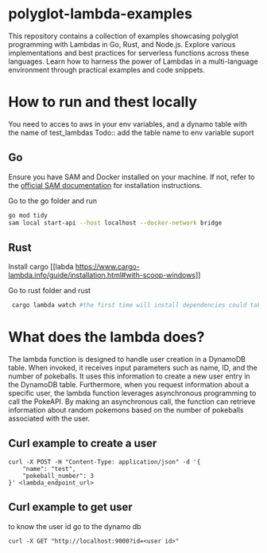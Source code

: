 # polyglot-lambda-examples

This repository contains a collection of examples showcasing polyglot programming with Lambdas in Go, Rust, and Node.js. Explore various implementations and best practices for serverless functions across these languages. Learn how to harness the power of Lambdas in a multi-language environment through practical examples and code snippets.

# How to run and thest locally

You need to acces to aws in your env variables, and a dynamo table with the name of test_lambdas
Todo:: add the table name to env variable suport

## Go

Ensure you have SAM and Docker installed on your machine. If not, refer to the [official SAM documentation](https://docs.aws.amazon.com/serverless-application-model/latest/developerguide/serverless-sam-cli-install.html) for installation instructions.

Go to the go folder and run

```bash
go mod tidy
sam local start-api --host localhost --docker-network bridge
```

## Rust

Install cargo [[labda https://www.cargo-lambda.info/guide/installation.html#with-scoop-windows]]

Go to rust folder and rust

```bash
 cargo lambda watch #the first time will install dependencies could take a while
```

# What does the lambda does?

The lambda function is designed to handle user creation in a DynamoDB table. When invoked, it receives input parameters such as name, ID, and the number of pokeballs. It uses this information to create a new user entry in the DynamoDB table.
Furthermore, when you request information about a specific user, the lambda function leverages asynchronous programming to call the PokeAPI. By making an asynchronous call, the function can retrieve information about random pokemons based on the number of pokeballs associated with the user.

## Curl example to create a user

```curl
curl -X POST -H "Content-Type: application/json" -d '{
	"name": "test",
	"pokeball_number": 3
}' <lambda_endpoint_url>
```

## Curl example to get user

to know the user id go to the dynamo db

```curl
curl -X GET "http://localhost:9000?id=<user id>"
```
